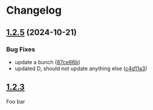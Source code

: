# Changelog

## [1.2.5](https://github.com/spacecowboy/goworkspacetest/compare/goD-v1.2.4...goD-v1.2.5) (2024-10-21)


### Bug Fixes

* update a bunch ([87ce66b](https://github.com/spacecowboy/goworkspacetest/commit/87ce66b084824301b10bc58f320f470e91c24487))
* updated D, should not update anything else ([c4d11a3](https://github.com/spacecowboy/goworkspacetest/commit/c4d11a3c5c94020ddc5a8944cba57908749b22ce))

## [1.2.3](foo)

Foo bar
